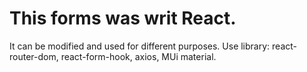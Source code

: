 # This forms was writ React. 
It can be modified and used for different purposes. 
Use library: react-router-dom, react-form-hook, axios, MUi material.
